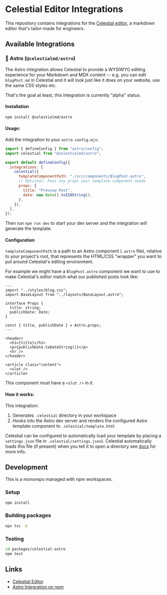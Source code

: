 # Celestial Editor Integrations

This repository contains integrations for the [Celestial editor](https://celestialmd.com), a markdown editor that's tailor-made for engineers.

## Available Integrations

### 🚀 Astro (`@celestialmd/astro`)

The Astro integration allows Celestial to provide a WYSIWYG editing experience for your Markdown and MDX content -- e.g. you can edit `blogPost.md` in Celestial and it will look just like it does on your website, use the same CSS styles etc.

That's the goal at least, this integration is currently "alpha" status.

#### Installation

```bash
npm install @celestialmd/astro
```

#### Usage:

Add the integration to your `astro.config.mjs`:

```javascript
import { defineConfig } from "astro/config";
import celestial from "@celestialmd/astro";

export default defineConfig({
  integrations: [
    celestial({
      templateComponentPath: "./src/components/BlogPost.astro",
      // Optional: Pass any props your template component needs
      props: {
        title: "Preview Post",
        date: new Date().toISOString(),
      },
    }),
  ],
});
```

Then run `npm run dev` to start your dev server and the integration will generate the template.

#### Configuration

`templateComponentPath` is a path to an Astro component (`.astro` file), relative to your project's root, that represents the HTML/CSS "wrapper" you want to put around Celestial's editing environment.

For example we might have a `BlogPost.astro` component we want to use to make Celestial's editor match what our published posts look like:

```mdx
---
import "../styles/blog.css";
import BaseLayout from "../layouts/BaseLayout.astro";

interface Props {
  title: string;
  publishDate: Date;
}

const { title, publishDate } = Astro.props;
---

<header>
  <h1>{title}</h1>
  <p>{publishDate.toDateString()}</p>
  <hr />
</header>

<article class="content">
  <slot />
</article>
```

This component _must_ have a `<slot />` in it.

#### How it works:

This integration:

1. Generates `.celestial` directory in your workspace
2. Hooks into the Astro dev server and renders the configured Astro template component to `.celestial/template.html`

Celestial can be configured to automatically load your template by placing a `settings.json` file in `.celestial/settings.json`). Celestial automatically loads this file (if present) when you tell it to open a directory see [docs](https://celestialmd.com/docs) for more info.

## Development

This is a monorepo managed with npm workspaces.

### Setup

```bash
npm install
```

### Building packages

```bash
npx tsc -b
```

### Testing

```bash
cd packages/celestial-astro
npm test
```

## Links

- [Celestial Editor](https://celestialmd.com)
- [Astro Integration on npm](https://www.npmjs.com/package/@celestialmd/astro)
